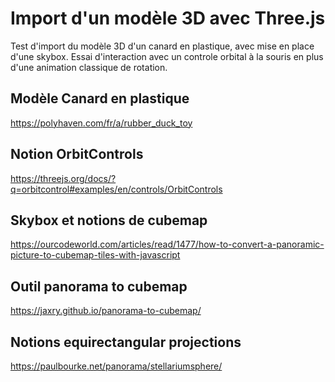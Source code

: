 # Import d'un modèle 3D avec Three.js

Test d'import du modèle 3D d'un canard en plastique, avec mise en place d'une skybox.
Essai d'interaction avec un controle orbital à la souris en plus d'une animation classique de rotation.

## Modèle Canard en plastique
https://polyhaven.com/fr/a/rubber_duck_toy

## Notion OrbitControls
https://threejs.org/docs/?q=orbitcontrol#examples/en/controls/OrbitControls

## Skybox et notions de cubemap
https://ourcodeworld.com/articles/read/1477/how-to-convert-a-panoramic-picture-to-cubemap-tiles-with-javascript

## Outil panorama to cubemap
https://jaxry.github.io/panorama-to-cubemap/

## Notions equirectangular projections
https://paulbourke.net/panorama/stellariumsphere/